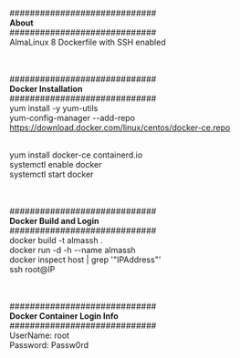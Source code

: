 #############################<br>
<b>About</b><br>
#############################<br>
AlmaLinux 8 Dockerfile with SSH enabled<br><br><br>


#############################<br>
<b>Docker Installation</b><br>
#############################<br>
yum install -y yum-utils<br>
yum-config-manager --add-repo https://download.docker.com/linux/centos/docker-ce.repo<br><br>

yum install docker-ce containerd.io<br>
systemctl enable docker<br>
systemctl start docker<br><br><br>


#############################<br>
<b>Docker Build and Login</b><br>
#############################<br>
docker build -t almassh .<br>
docker run -d -h <HostName> --name <DockerName> almassh<br>
docker inspect host | grep '"IPAddress"'<br>
ssh root@IP<br><br><br>


#############################<br>
<b>Docker Container Login Info</b><br>
#############################<br>
UserName: root<br>
Password: Passw0rd